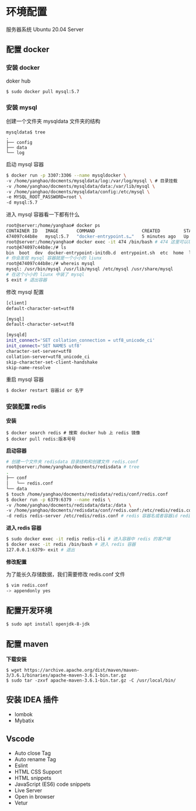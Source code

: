 # 环境配置

服务器系统 Ubuntu 20.04 Server

## 配置 docker

### 安装 docker

doker hub

```
$ sudo docker pull mysql:5.7
```

### 安装 mysql

创建一个文件夹 mysqldata 文件夹的结构

```
mysqldata$ tree
.
├── config
├── data
└── log
```

启动 mysql 容器

```bash
$ docker run -p 3307:3306 --name mysqldocker \
-v /home/yanghao/docments/mysqldata/log:/var/log/mysql \ # 目录挂载
-v /home/yanghao/docments/mysqldata/data:/var/lib/mysql \
-v /home/yanghao/docments/mysqldata/config:/etc/mysql \
-e MYSQL_ROOT_PASSWORD=root \
-d mysql:5.7
```

进入 mysql 容器看一下都有什么

```bash
root@server:/home/yanghao# docker ps
CONTAINER ID   IMAGE       COMMAND                  CREATED         STATUS         PORTS                                                  NAMES
474097c44b8e   mysql:5.7   "docker-entrypoint.s…"   5 minutes ago   Up 5 minutes   33060/tcp, 0.0.0.0:3307->3306/tcp, :::3307->3306/tcp   mysqldocker
root@server:/home/yanghao# docker exec -it 474 /bin/bash # 474 这里可以填容器的 名字或者 id （id 只要填前面几位保证和别的不一样就可以了）
root@474097c44b8e:/# ls
bin  boot  dev  docker-entrypoint-initdb.d  entrypoint.sh  etc  home  lib  lib64  media  mnt  opt  proc  root  run  sbin  srv  sys  tmp  usr  var
# 你会发现 mysql 容器就是一个小小的 liunx 
root@474097c44b8e:/# whereis mysql
mysql: /usr/bin/mysql /usr/lib/mysql /etc/mysql /usr/share/mysql
# 在这个小小的 liunx 中装了 mysql
$ exit # 退出容器
```

修改 mysql 配置

```bash
[client]
default-character-set=utf8

[mysql]
default-character-set=utf8

[mysqld]
init_connect='SET collation_connection = utf8_unicode_ci'
init_connect='SET NAMES utf8'
character-set-server=utf8
collation-server=utf8_unicode_ci
skip-character-set-client-handshake
skip-name-resolve
```

重启 mysql 容器

```bash
$ docker restart 容器id or 名字
```

### 安装配置 redis

**安装**

```
$ docker search redis # 搜索 docker hub 上 redis 镜像
$ docker pull redis:版本号号
```

**启动容器**

```bash
# 创建一个文件夹 redisdata 目录结构和创建文件 redis.conf
root@server:/home/yanghao/docments/redisdata # tree
.
├── conf
│   └── redis.conf
└── data
$ touch /home/yanghao/docments/redisdata/redis/conf/redis.conf
$ docker run -p 6379:6379 --name redis \
-v /home/yanghao/docments/redisdata/data:/data \
-v /home/yanghao/docments/redisdata/conf/redis.conf:/etc/redis/redis.conf \
-d redis redis-server /etc/redis/redis.conf # redis 容器名或者容器id redis-server redis 启动参数 以后面那个配置文件启动
```

**进入 redis 容器**

```bash
$ sudo docker exec -it redis redis-cli # 进入容器中 redis 的客户端
$ docker exec -it redis /bin/bash # 进入 redis 容器
127.0.0.1:6379> exit # 退出
```

**修改配置**

为了能长久存储数据，我们需要修改 redis.conf 文件

```bash
$ vim redis.conf
-> appendonly yes
```

## 配置开发环境

```bash
$ sudo apt install openjdk-8-jdk
```

## 配置 maven

**下载安装**

```
$ wget https://archive.apache.org/dist/maven/maven-3/3.6.1/binaries/apache-maven-3.6.1-bin.tar.gz
$ sudo tar -zxvf apache-maven-3.6.1-bin.tar.gz -C /usr/local/bin/
```

## 安装 IDEA 插件

- lombok
- Mybatix

## Vscode

- Auto close Tag
- Auto rename Tag
- Eslint
- HTML CSS Support
- HTML snippets
- JavaScript (ES6) code snippets
- Live Server
- Open in browser
- Vetur
